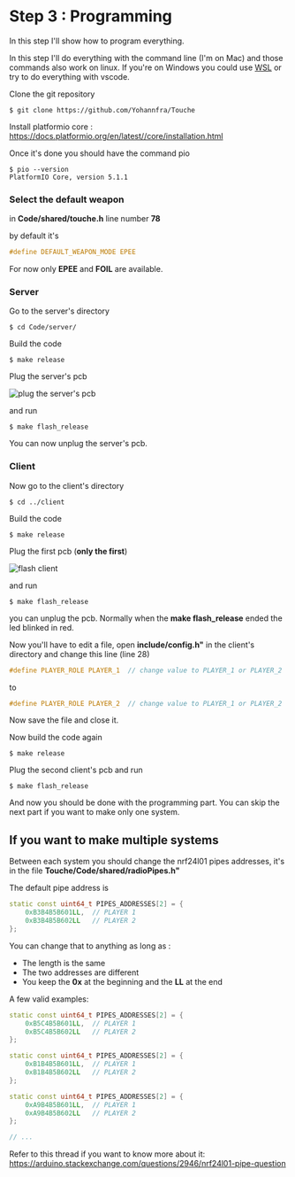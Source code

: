 # Step 3 : Programming

In this step I'll show how to program everything.

In this step I'll do everything with the command line (I'm on Mac) and those commands also work on linux. If you're on Windows you could use [WSL](https://docs.microsoft.com/fr-fr/windows/wsl/install-win10) or try to do everything with vscode.



Clone the git repository

```
$ git clone https://github.com/Yohannfra/Touche
```



Install platformio core : https://docs.platformio.org/en/latest//core/installation.html

Once it's done you should have the command pio

```
$ pio --version
PlatformIO Core, version 5.1.1
```

### Select the default weapon

in **Code/shared/touche.h** line number **78**

by default it's
```c
#define DEFAULT_WEAPON_MODE EPEE
```

For now only **EPEE** and **FOIL** are available.


### Server

Go to the server's directory

```
$ cd Code/server/
```



Build the code

```
$ make release
```



Plug the server's pcb

![plug the server's pcb](https://imgur.com/6HzyVyg.jpg)

and run

```
$ make flash_release
```

You can now unplug the server's pcb.

### Client

Now go to the client's directory

```
$ cd ../client
```



Build the code

```
$ make release
```



Plug the first pcb (**only the first**)

![flash client](https://imgur.com/OblcLCM.jpg)

and run

```
$ make flash_release
```

you can unplug the pcb. Normally when the **make flash_release** ended the led blinked in red.



Now you'll have to edit a file, open **include/config.h"** in the client's directory and change this line (line 28)

```c
#define PLAYER_ROLE PLAYER_1  // change value to PLAYER_1 or PLAYER_2
```

to

```c
#define PLAYER_ROLE PLAYER_2  // change value to PLAYER_1 or PLAYER_2
```

Now save the file and close it.



Now build the code again

```
$ make release
```



Plug the second client's pcb and run

```
$ make flash_release
```



And now you should be done with the programming part. You can skip the next part if you want to make only one system.



## If you want to make multiple systems



Between each system you should change the nrf24l01 pipes addresses, it's in the file **Touche/Code/shared/radioPipes.h"**



The default pipe address is

```cpp
static const uint64_t PIPES_ADDRESSES[2] = {
    0xB3B4B5B601LL,  // PLAYER 1
    0xB3B4B5B602LL   // PLAYER 2
};
```



You can change that to anything as long as :

- The length is the same
- The two addresses are different
- You keep the **0x** at the beginning and the **LL** at the end

A few valid examples:

```cpp
static const uint64_t PIPES_ADDRESSES[2] = {
    0xB5C4B5B601LL,  // PLAYER 1
    0xB5C4B5B602LL   // PLAYER 2
};

static const uint64_t PIPES_ADDRESSES[2] = {
    0xB1B4B5B601LL,  // PLAYER 1
    0xB1B4B5B602LL   // PLAYER 2
};

static const uint64_t PIPES_ADDRESSES[2] = {
    0xA9B4B5B601LL,  // PLAYER 1
    0xA9B4B5B602LL   // PLAYER 2
};

// ...
```

Refer to this thread if you want to know more about it: https://arduino.stackexchange.com/questions/2946/nrf24l01-pipe-question
